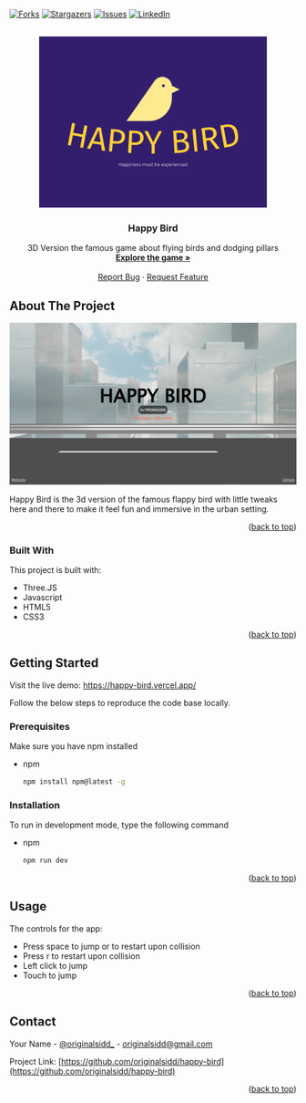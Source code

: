 <a name="readme-top"></a>

<!-- PROJECT SHIELDS -->

[![Forks][forks-shield]][forks-url]
[![Stargazers][stars-shield]][stars-url]
[![Issues][issues-shield]][issues-url]
[![LinkedIn][linkedin-shield]][linkedin-url]

<!-- PROJECT LOGO -->
<br />
<div align="center">
  <a href="https://github.com/othneildrew/Best-README-Template">
    <img src="static/images/logo.png" alt="Logo" width="400">
  </a>

  <h3 align="center">Happy Bird</h3>

  <p align="center">
    3D Version the famous game about flying birds and dodging pillars
    <br />
    <a href="https://happy-bird.vercel.app/"><strong>Explore the game »</strong></a>
    <br />
    <br />
    <a href="https://github.com/othneildrew/Best-README-Template/issues">Report Bug</a>
    ·
    <a href="https://github.com/othneildrew/Best-README-Template/issues">Request Feature</a>
  </p>
</div>

<!-- ABOUT THE PROJECT -->

## About The Project

![Happy Bird Main Menu][product-screenshot]

Happy Bird is the 3d version of the famous flappy bird with little tweaks here and there to make it feel fun and immersive in the urban setting.

<p align="right">(<a href="#readme-top">back to top</a>)</p>

### Built With

This project is built with:

-   Three.JS
-   Javascript
-   HTML5
-   CSS3

<p align="right">(<a href="#readme-top">back to top</a>)</p>

<!-- GETTING STARTED -->

## Getting Started

Visit the live demo: https://happy-bird.vercel.app/

Follow the below steps to reproduce the code base locally.

### Prerequisites

Make sure you have npm installed

-   npm
    ```sh
    npm install npm@latest -g
    ```

### Installation

To run in development mode, type the following command

-   npm
    ```sh
    npm run dev
    ```

<p align="right">(<a href="#readme-top">back to top</a>)</p>

<!-- USAGE EXAMPLES -->

## Usage

The controls for the app:

-   Press space to jump or to restart upon collision
-   Press r to restart upon collision
-   Left click to jump
-   Touch to jump

<p align="right">(<a href="#readme-top">back to top</a>)</p>

<!-- CONTACT -->

## Contact

Your Name - [@originalsidd\_](https://www.instagram.com/originalsidd_) - originalsidd@gmail.com

Project Link: [https://github.com/originalsidd/happy-bird](https://github.com/originalsidd/happy-bird)

<p align="right">(<a href="#readme-top">back to top</a>)</p>

<!-- MARKDOWN LINKS & IMAGES -->
<!-- https://www.markdownguide.org/basic-syntax/#reference-style-links -->

[forks-shield]: https://img.shields.io/github/forks/originalsidd/happy-bird?style=for-the-badge
[forks-url]: https://github.com/originalsidd/happy-bird/network/members
[stars-shield]: https://img.shields.io/github/stars/originalsidd/happy-bird?style=for-the-badge
[stars-url]: https://github.com/originalsidd/happy-bird/stargazers
[issues-shield]: https://img.shields.io/github/issues/originalsidd/happy-bird?style=for-the-badge
[issues-url]: https://github.com/originalsidd/happy-bird/issues
[linkedin-shield]: https://img.shields.io/badge/-LinkedIn-black.svg?style=for-the-badge&logo=linkedin&colorB=555
[linkedin-url]: https://linkedin.com/in/siddharthpal20
[product-screenshot]: static/images/Screenshot.png
